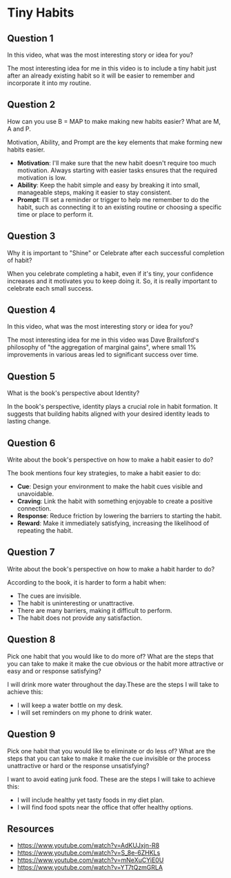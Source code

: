 # Tiny Habits

## Question 1
In this video, what was the most interesting story or idea for you?

The most interesting idea for me in this video is to include a tiny habit just after an already existing habit so it will be easier to remember and incorporate it into my routine.

## Question 2
How can you use B = MAP to make making new habits easier? What are M, A and P.


Motivation, Ability, and Prompt are the key elements that make forming new habits easier.
* **Motivation**: I'll make sure that the new habit doesn't require too much motivation. Always starting with easier tasks ensures that the required motivation is low.
* **Ability**: Keep the habit simple and easy by breaking it into small, manageable steps, making it easier to stay consistent.
* **Prompt**:  I’ll set a reminder or trigger to help me remember to do the habit, such as connecting it to an existing routine or choosing a specific time or place to perform it.

## Question 3
Why it is important to "Shine" or Celebrate after each successful completion of habit? 

When you celebrate completing a habit, even if it's tiny, your confidence increases and it motivates you to keep doing it. So, it is really important to celebrate each small success.

## Question 4
In this video, what was the most interesting story or idea for you?

The most interesting idea for me in this video was Dave Brailsford's philosophy of "the aggregation of marginal gains", where small 1% improvements in various areas led to significant success over time.

## Question 5
What is the book's perspective about Identity?

In the book's perspective, identity plays a crucial role in habit formation. It suggests that building habits aligned with your desired identity leads to lasting change.

## Question 6
Write about the book's perspective on how to make a habit easier to do?


The book mentions four key strategies, to make a habit easier to do:
* **Cue**: Design your environment to make the habit cues visible and unavoidable.
* **Craving**: Link the habit with something enjoyable to create a positive connection. 
* **Response**: Reduce friction by lowering the barriers to starting the habit.
* **Reward**: Make it immediately satisfying, increasing the likelihood of repeating the habit.

## Question 7
Write about the book's perspective on how to make a habit harder to do?

According to the book, it is harder to form a habit when:
* The cues are invisible.
* The habit is uninteresting or unattractive.
* There are many barriers, making it difficult to perform.
* The habit does not provide any satisfaction.


## Question 8
Pick one habit that you would like to do more of? What are the steps that you can take to make it make the cue obvious or the habit more attractive or easy and or response satisfying?

I will drink more water throughout the day.These are the steps I will take to achieve this:
* I will keep a water bottle on my desk.
* I will set reminders on my phone to drink water.




## Question 9
Pick one habit that you would like to eliminate or do less of? What are the steps that you can take to make it make the cue invisible or the process unattractive or hard or the response unsatisfying?

I want to avoid eating junk food.  These are the steps I will take to achieve this:
* I will include healthy yet tasty foods in my diet plan.
* I will find food spots near the office that offer healthy options.


## Resources
*  https://www.youtube.com/watch?v=AdKUJxjn-R8
*  https://www.youtube.com/watch?v=S_8e-6ZHKLs
*  https://www.youtube.com/watch?v=mNeXuCYiE0U
*  https://www.youtube.com/watch?v=YT7tQzmGRLA
